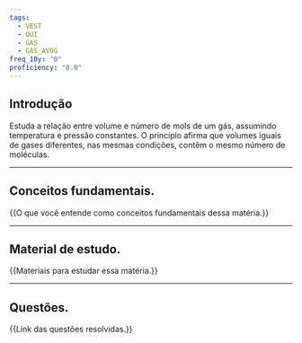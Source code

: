 ```yaml
---
tags:
  - VEST
  - QUI
  - GAS
  - GAS_AVOG
freq_10y: "0"
proficiency: "0.0"
---
```

## Introdução

Estuda a relação entre volume e número de mols de um gás, assumindo temperatura e pressão constantes. O princípio afirma que volumes iguais de gases diferentes, nas mesmas condições, contêm o mesmo número de moléculas.

--- 
## Conceitos fundamentais.

{{O que você entende como conceitos fundamentais dessa matéria.}}

---
## Material de estudo.

{{Materiais para estudar essa matéria.}}

--- 
## Questões.

{{Link das questões resolvidas.}}